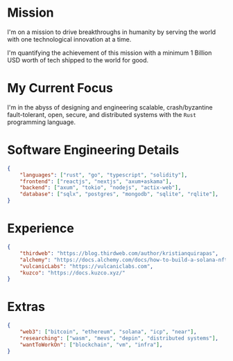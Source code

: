 # Mission
I'm on a mission to drive breakthroughs in humanity by serving the world with one technological innovation at a time.

I'm quantifying the achievement of this mission with a minimum 1 Billion USD worth of tech shipped to the world for good.

# My Current Focus
I'm in the abyss of designing and engineering scalable, crash/byzantine fault-tolerant, open, secure, and distributed systems with the `Rust` programming language.

# Software Engineering Details
```json
{
    "languages": ["rust", "go", "typescript", "solidity"],
    "frontend": ["reactjs", "nextjs", "axum+askama"],
    "backend": ["axum", "tokio", "nodejs", "actix-web"],
    "database": ["sqlx", "postgres", "mongodb", "sqlite", "rqlite"],
}
```
# Experience
```json
{
    "thirdweb": "https://blog.thirdweb.com/author/kristianquirapas",
    "alchemy": "https://docs.alchemy.com/docs/how-to-build-a-solana-nft-collection",
    "vulcanicLabs": "https://vulcaniclabs.com",
    "kuzco": "https://docs.kuzco.xyz/"
}
```

# Extras
```json
{
    "web3": ["bitcoin", "ethereum", "solana", "icp", "near"],
    "researching": ["wasm", "mevs", "depin", "distributed systems"],
    "wantToWorkOn": ["blockchain", "vm", "infra"],
}
```
